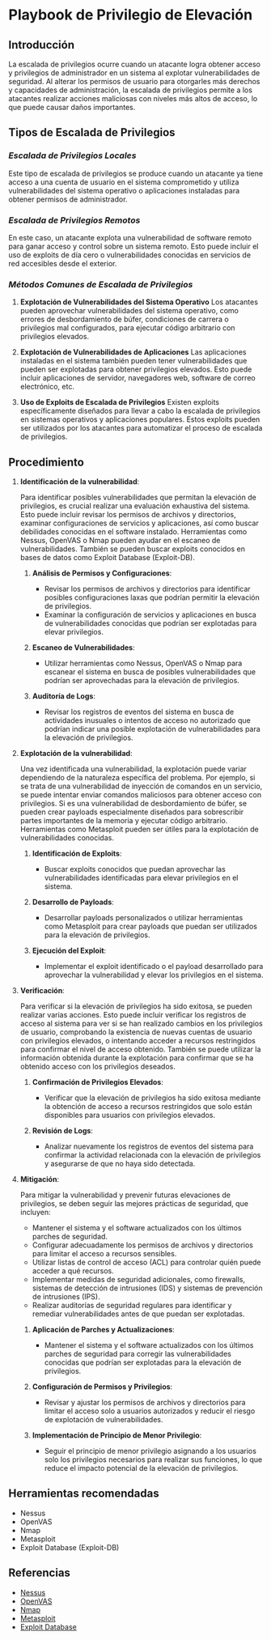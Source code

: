 # Playbook de Privilegio de Elevación

## Introducción

La escalada de privilegios ocurre cuando un atacante logra obtener acceso y privilegios de administrador en un sistema al explotar vulnerabilidades de seguridad. Al alterar los permisos de usuario para otorgarles más derechos y capacidades de administración, la escalada de privilegios permite a los atacantes realizar acciones maliciosas con niveles más altos de acceso, lo que puede causar daños importantes.

## Tipos de Escalada de Privilegios
### *Escalada de Privilegios Locales*
Este tipo de escalada de privilegios se produce cuando un atacante ya tiene acceso a una cuenta de usuario en el sistema comprometido y utiliza vulnerabilidades del sistema operativo o aplicaciones instaladas para obtener permisos de administrador.

### *Escalada de Privilegios Remotos*
En este caso, un atacante explota una vulnerabilidad de software remoto para ganar acceso y control sobre un sistema remoto. Esto puede incluir el uso de exploits de día cero o vulnerabilidades conocidas en servicios de red accesibles desde el exterior.

### *Métodos Comunes de Escalada de Privilegios*
1. **Explotación de Vulnerabilidades del Sistema Operativo**
Los atacantes pueden aprovechar vulnerabilidades del sistema operativo, como errores de desbordamiento de búfer, condiciones de carrera o privilegios mal configurados, para ejecutar código arbitrario con privilegios elevados.

2. **Explotación de Vulnerabilidades de Aplicaciones**
Las aplicaciones instaladas en el sistema también pueden tener vulnerabilidades que pueden ser explotadas para obtener privilegios elevados. Esto puede incluir aplicaciones de servidor, navegadores web, software de correo electrónico, etc.

3. **Uso de Exploits de Escalada de Privilegios**
Existen exploits específicamente diseñados para llevar a cabo la escalada de privilegios en sistemas operativos y aplicaciones populares. Estos exploits pueden ser utilizados por los atacantes para automatizar el proceso de escalada de privilegios.

## Procedimiento

1. **Identificación de la vulnerabilidad**:

   Para identificar posibles vulnerabilidades que permitan la elevación de privilegios, es crucial realizar una evaluación exhaustiva del sistema. Esto puede incluir revisar los permisos de archivos y directorios, examinar configuraciones de servicios y aplicaciones, así como buscar debilidades conocidas en el software instalado. Herramientas como Nessus, OpenVAS o Nmap pueden ayudar en el escaneo de vulnerabilidades. También se pueden buscar exploits conocidos en bases de datos como Exploit Database (Exploit-DB).

    1. **Análisis de Permisos y Configuraciones**:
        - Revisar los permisos de archivos y directorios para identificar posibles configuraciones laxas que podrían permitir la elevación de privilegios.
        - Examinar la configuración de servicios y aplicaciones en busca de vulnerabilidades conocidas que podrían ser explotadas para elevar privilegios.

    2. **Escaneo de Vulnerabilidades**:
        - Utilizar herramientas como Nessus, OpenVAS o Nmap para escanear el sistema en busca de posibles vulnerabilidades que podrían ser aprovechadas para la elevación de privilegios.

    3. **Auditoría de Logs**:
        - Revisar los registros de eventos del sistema en busca de actividades inusuales o intentos de acceso no autorizado que podrían indicar una posible explotación de vulnerabilidades para la elevación de privilegios.


2. **Explotación de la vulnerabilidad**:

   Una vez identificada una vulnerabilidad, la explotación puede variar dependiendo de la naturaleza específica del problema. Por ejemplo, si se trata de una vulnerabilidad de inyección de comandos en un servicio, se puede intentar enviar comandos maliciosos para obtener acceso con privilegios. Si es una vulnerabilidad de desbordamiento de búfer, se pueden crear payloads especialmente diseñados para sobrescribir partes importantes de la memoria y ejecutar código arbitrario. Herramientas como Metasploit pueden ser útiles para la explotación de vulnerabilidades conocidas.

     1. **Identificación de Exploits**:
        - Buscar exploits conocidos que puedan aprovechar las vulnerabilidades identificadas para elevar privilegios en el sistema.

    2. **Desarrollo de Payloads**:
        - Desarrollar payloads personalizados o utilizar herramientas como Metasploit para crear payloads que puedan ser utilizados para la elevación de privilegios.

    3. **Ejecución del Exploit**:
        - Implementar el exploit identificado o el payload desarrollado para aprovechar la vulnerabilidad y elevar los privilegios en el sistema.


3. **Verificación**:

   Para verificar si la elevación de privilegios ha sido exitosa, se pueden realizar varias acciones. Esto puede incluir verificar los registros de acceso al sistema para ver si se han realizado cambios en los privilegios de usuario, comprobando la existencia de nuevas cuentas de usuario con privilegios elevados, o intentando acceder a recursos restringidos para confirmar el nivel de acceso obtenido. También se puede utilizar la información obtenida durante la explotación para confirmar que se ha obtenido acceso con los privilegios deseados.

    1. **Confirmación de Privilegios Elevados**:
        - Verificar que la elevación de privilegios ha sido exitosa mediante la obtención de acceso a recursos restringidos que solo están disponibles para usuarios con privilegios elevados.

    2. **Revisión de Logs**:
        - Analizar nuevamente los registros de eventos del sistema para confirmar la actividad relacionada con la elevación de privilegios y asegurarse de que no haya sido detectada.

4. **Mitigación**:

   Para mitigar la vulnerabilidad y prevenir futuras elevaciones de privilegios, se deben seguir las mejores prácticas de seguridad, que incluyen:

   - Mantener el sistema y el software actualizados con los últimos parches de seguridad.
   - Configurar adecuadamente los permisos de archivos y directorios para limitar el acceso a recursos sensibles.
   - Utilizar listas de control de acceso (ACL) para controlar quién puede acceder a qué recursos.
   - Implementar medidas de seguridad adicionales, como firewalls, sistemas de detección de intrusiones (IDS) y sistemas de prevención de intrusiones (IPS).
   - Realizar auditorías de seguridad regulares para identificar y remediar vulnerabilidades antes de que puedan ser explotadas.

    1. **Aplicación de Parches y Actualizaciones**:
        - Mantener el sistema y el software actualizados con los últimos parches de seguridad para corregir las vulnerabilidades conocidas que podrían ser explotadas para la elevación de privilegios.

    2. **Configuración de Permisos y Privilegios**:
        - Revisar y ajustar los permisos de archivos y directorios para limitar el acceso solo a usuarios autorizados y reducir el riesgo de explotación de vulnerabilidades.

    3. **Implementación de Principio de Menor Privilegio**:
        - Seguir el principio de menor privilegio asignando a los usuarios solo los privilegios necesarios para realizar sus funciones, lo que reduce el impacto potencial de la elevación de privilegios.

## Herramientas recomendadas

- Nessus
- OpenVAS
- Nmap
- Metasploit
- Exploit Database (Exploit-DB)

## Referencias

- [Nessus](https://www.tenable.com/products/nessus)
- [OpenVAS](https://www.openvas.org/)
- [Nmap](https://nmap.org/)
- [Metasploit](https://www.metasploit.com/)
- [Exploit Database](https://www.exploit-db.com/)


